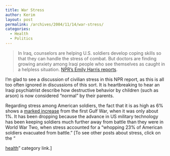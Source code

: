 ```yaml
---
title: War Stress
author: Kerim
layout: post
permalink: /archives/2004/11/14/war-stress/
categories:
  - Health
  - Politics
---
```

> In Iraq, counselors are helping U.S. soldiers develop coping skills so that they can handle the stress of combat. But doctors are finding growing anxiety among Iraqi people who see themselves as caught in a helpless situation. <a href="http://www.npr.org/rundowns/segment.php?wfId=4169425" onclick="_gaq.push(['_trackEvent', 'outbound-article', 'http://www.npr.org/rundowns/segment.php?wfId=4169425', 'NPR&#8217;s Emily Harris reports']);" >NPR&#8217;s Emily Harris reports</a>.

I&#8217;m glad to see a discussion of civilian stress in this NPR report, as this is all too often ignored in discussions of this sort. It is heartbreaking to hear an Iraqi psychiatrist describe how destructive behavior by children (such as arson) is now considered &#8220;normal&#8221; by their parents.

Regarding stress among American soldiers, the fact that it is as high as 6% shows a <a href="http://www.pbs.org/saf/1310/features/running1940.htm" onclick="_gaq.push(['_trackEvent', 'outbound-article', 'http://www.pbs.org/saf/1310/features/running1940.htm', 'marked increase']);" >marked increase</a> from the first Gulf War, when it was only about 1%. It has been dropping because the advance in US military technology has been keeping soldiers much further away from battle than they were in World War Two, when stress accounted for a &#8220;whopping 23% of American soldiers evacuated from battle.&#8221; [To see other posts about stress, click on the &#8220;

<a href="http://test.oxus.net/archives/category/health/" onclick="_gaq.push(['_trackEvent', 'outbound-article', 'http://test.oxus.net/archives/category/health/', 'health']);" >health</a>&#8221; category link.] 

